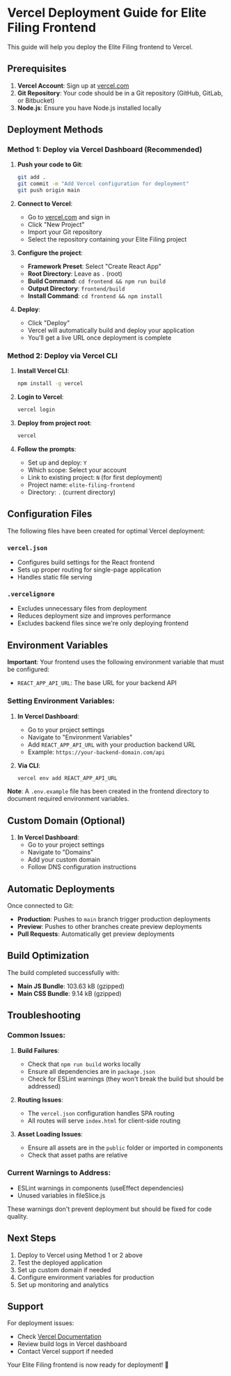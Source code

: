 # Vercel Deployment Guide for Elite Filing Frontend

This guide will help you deploy the Elite Filing frontend to Vercel.

## Prerequisites

1. **Vercel Account**: Sign up at [vercel.com](https://vercel.com)
2. **Git Repository**: Your code should be in a Git repository (GitHub, GitLab, or Bitbucket)
3. **Node.js**: Ensure you have Node.js installed locally

## Deployment Methods

### Method 1: Deploy via Vercel Dashboard (Recommended)

1. **Push your code to Git**:
   ```bash
   git add .
   git commit -m "Add Vercel configuration for deployment"
   git push origin main
   ```

2. **Connect to Vercel**:
   - Go to [vercel.com](https://vercel.com) and sign in
   - Click "New Project"
   - Import your Git repository
   - Select the repository containing your Elite Filing project

3. **Configure the project**:
   - **Framework Preset**: Select "Create React App"
   - **Root Directory**: Leave as `.` (root)
   - **Build Command**: `cd frontend && npm run build`
   - **Output Directory**: `frontend/build`
   - **Install Command**: `cd frontend && npm install`

4. **Deploy**:
   - Click "Deploy"
   - Vercel will automatically build and deploy your application
   - You'll get a live URL once deployment is complete

### Method 2: Deploy via Vercel CLI

1. **Install Vercel CLI**:
   ```bash
   npm install -g vercel
   ```

2. **Login to Vercel**:
   ```bash
   vercel login
   ```

3. **Deploy from project root**:
   ```bash
   vercel
   ```

4. **Follow the prompts**:
   - Set up and deploy: `Y`
   - Which scope: Select your account
   - Link to existing project: `N` (for first deployment)
   - Project name: `elite-filing-frontend`
   - Directory: `.` (current directory)

## Configuration Files

The following files have been created for optimal Vercel deployment:

### `vercel.json`
- Configures build settings for the React frontend
- Sets up proper routing for single-page application
- Handles static file serving

### `.vercelignore`
- Excludes unnecessary files from deployment
- Reduces deployment size and improves performance
- Excludes backend files since we're only deploying frontend

## Environment Variables

**Important**: Your frontend uses the following environment variable that must be configured:

- `REACT_APP_API_URL`: The base URL for your backend API

### Setting Environment Variables:

1. **In Vercel Dashboard**:
   - Go to your project settings
   - Navigate to "Environment Variables"
   - Add `REACT_APP_API_URL` with your production backend URL
   - Example: `https://your-backend-domain.com/api`

2. **Via CLI**:
   ```bash
   vercel env add REACT_APP_API_URL
   ```

**Note**: A `.env.example` file has been created in the frontend directory to document required environment variables.

## Custom Domain (Optional)

1. **In Vercel Dashboard**:
   - Go to your project settings
   - Navigate to "Domains"
   - Add your custom domain
   - Follow DNS configuration instructions

## Automatic Deployments

Once connected to Git:
- **Production**: Pushes to `main` branch trigger production deployments
- **Preview**: Pushes to other branches create preview deployments
- **Pull Requests**: Automatically get preview deployments

## Build Optimization

The build completed successfully with:
- **Main JS Bundle**: 103.63 kB (gzipped)
- **Main CSS Bundle**: 9.14 kB (gzipped)

## Troubleshooting

### Common Issues:

1. **Build Failures**:
   - Check that `npm run build` works locally
   - Ensure all dependencies are in `package.json`
   - Check for ESLint warnings (they won't break the build but should be addressed)

2. **Routing Issues**:
   - The `vercel.json` configuration handles SPA routing
   - All routes will serve `index.html` for client-side routing

3. **Asset Loading Issues**:
   - Ensure all assets are in the `public` folder or imported in components
   - Check that asset paths are relative

### Current Warnings to Address:
- ESLint warnings in components (useEffect dependencies)
- Unused variables in fileSlice.js

These warnings don't prevent deployment but should be fixed for code quality.

## Next Steps

1. Deploy to Vercel using Method 1 or 2 above
2. Test the deployed application
3. Set up custom domain if needed
4. Configure environment variables for production
5. Set up monitoring and analytics

## Support

For deployment issues:
- Check [Vercel Documentation](https://vercel.com/docs)
- Review build logs in Vercel dashboard
- Contact Vercel support if needed

Your Elite Filing frontend is now ready for deployment! 🚀